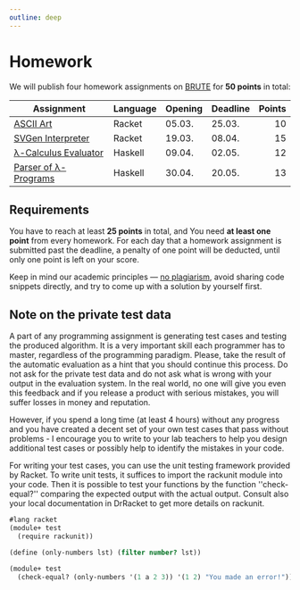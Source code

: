 ```yaml
---
outline: deep
---
```


# Homework

We will publish four homework assignments on [BRUTE](https://cw.felk.cvut.cz/brute) for **50 points** in total:

| Assignment | Language | Opening | Deadline | Points |
| - | -------- | ------- | -------- | ------:|
| [ASCII Art](/homework/hw01.md) | Racket   | 05.03.  | 25.03.   |     10 |
| [SVGen Interpreter](/homework/hw02.md) | Racket   | 19.03.  | 08.04.   |     15 |
| [λ-Calculus Evaluator](/homework/hw03.md) | Haskell  | 09.04.  | 02.05.   |     12 |
| [Parser of λ-Programs](/homework/hw04.md) | Haskell  | 30.04.  | 20.05.   |     13 |

## Requirements

You have to reach at least **25 points** in total, and You need **at least one point** from every homework. For each day that a homework assignment is submitted past the deadline, a penalty of one point will be deducted, until only one point is left on your score.

Keep in mind our academic principles — [no plagiarism](https://cw.fel.cvut.cz/wiki/help/common/plagiaty_opisovani), avoid sharing code snippets directly, and try to come up with a solution by yourself first.

## Note on the private test data

A part of any programming assignment is generating test cases and testing the produced algorithm. It
is a very important skill each programmer has to master, regardless of the programming paradigm.
Please, take the result of the automatic evaluation as a hint that you should continue this process.
Do not ask for the private test data and do not ask what is wrong with your output in the evaluation
system. In the real world, no one will give you even this feedback and if you release a product with
serious mistakes, you will suffer losses in money and reputation.

However, if you spend a long time (at least 4 hours) without any progress and you have
created a decent set of your own test cases that pass without problems - I encourage you to write
to your lab teachers to help you design additional test cases or possibly help to identify the
mistakes in your code.

For writing your test cases, you can use the unit testing framework provided by Racket. To write
unit tests, it suffices to import the rackunit module into your code. Then it is possible to test
your functions by the function ''check-equal?'' comparing the expected output with the actual
output. Consult also your local documentation in DrRacket to get more details on rackunit.

```scheme
#lang racket
(module+ test
  (require rackunit))

(define (only-numbers lst) (filter number? lst))

(module+ test
  (check-equal? (only-numbers '(1 a 2 3)) '(1 2) "You made an error!"))
```
